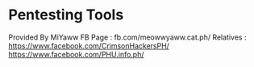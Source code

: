 # Pentesting Tools
Provided By MiYaww
FB Page : fb.com/meowwyaww.cat.ph/
Relatives : https://www.facebook.com/CrimsonHackersPH/
            https://www.facebook.com/PHU.info.ph/
